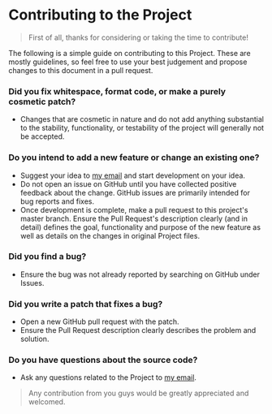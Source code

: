 # Contributing to the Project

> First of all, thanks for considering or taking the time to contribute!

The following is a simple guide on contributing to this Project. These are mostly guidelines, so feel free to use your best judgement and propose changes to this document in a pull request.

### Did you fix whitespace, format code, or make a purely cosmetic patch?

- Changes that are cosmetic in nature and do not add anything substantial to the stability, functionality, or testability of the project will generally not be accepted.

### Do you intend to add a new feature or change an existing one?

- Suggest your idea to [my email](mailto:sarinalexander02@gmail.com) and start development on your idea.
- Do not open an issue on GitHub until you have collected positive feedback about the change. GitHub issues are primarily intended for bug reports and fixes.
- Once development is complete, make a pull request to this project's master branch. Ensure the Pull Request's description clearly (and in detail) defines the goal, functionality and purpose of the new feature as well as details on the changes in original Project files.

### Did you find a bug?

- Ensure the bug was not already reported by searching on GitHub under Issues.

### Did you write a patch that fixes a bug?

- Open a new GitHub pull request with the patch.
- Ensure the Pull Request description clearly describes the problem and solution.

### Do you have questions about the source code?

- Ask any questions related to the Project to [my email](mailto:sarinalexander02@gmail.com).


> Any contribution from you guys would be greatly appreciated and welcomed.
